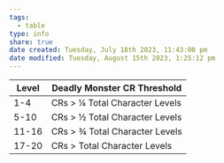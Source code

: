 ```yaml
---
tags:
  - table
type: info 
share: true
date created: Tuesday, July 18th 2023, 11:43:00 pm
date modified: Tuesday, August 15th 2023, 1:25:12 pm
---
```


| Level | Deadly Monster CR Threshold    |
|-------|--------------------------------|
| 1-4   | CRs > ¼ Total Character Levels |
| 5-10  | CRs > ½ Total Character Levels |
| 11-16 | CRs > ¾ Total Character Levels |
| 17-20 | CRs > Total Character Levels   |

 
 
 
